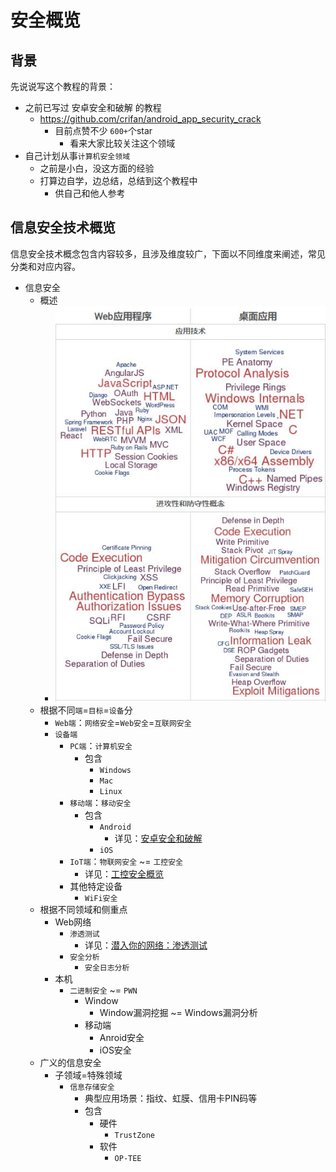 # 安全概览

## 背景

先说说写这个教程的背景：

* 之前已写过 安卓安全和破解 的教程
    * https://github.com/crifan/android_app_security_crack
      * 目前点赞不少 `600+`个star
        * 看来大家比较关注这个领域
* 自己计划从事`计算机安全领域`
  * 之前是小白，没这方面的经验
  * 打算边自学，边总结，总结到这个教程中
    * 供自己和他人参考

## 信息安全技术概览

信息安全技术概念包含内容较多，且涉及维度较广，下面以不同维度来阐述，常见分类和对应内容。

* 信息安全
  * 概述
    * ![security_overview_web_desktop](../assets/img/security_overview_web_desktop.jpg)
  * 根据不同`端`=`目标`=`设备`分
    * `Web端`：`网络安全`=`Web安全`=`互联网安全`
    * `设备端`
      * `PC端`：`计算机安全`
        * 包含
          * `Windows`
          * `Mac`
          * `Linux`
      * `移动端`：`移动安全`
        * 包含
          * `Android`
            * 详见：[安卓安全和破解](http://book.crifan.com/books/android_app_security_crack/website)
          * `iOS`
      * `IoT端`：`物联网安全` ~= `工控安全`
        * 详见：[工控安全概览](https://book.crifan.com/books/industrial_control_security_overview/website/)
      * 其他特定设备
        * `WiFi安全`
  * 根据不同领域和侧重点
    * Web网络
      * `渗透测试`
        * 详见：[潜入你的网络：渗透测试](https://book.crifan.com/books/infiltrate_your_net_penetration_testing/website/)
      * `安全分析`
        * `安全日志分析`
    * 本机
      * `二进制安全` ~= `PWN`
        * Window
          * Window漏洞挖掘 ~= Windows漏洞分析
        * 移动端
          * Anroid安全
          * iOS安全
  * 广义的信息安全
    * 子领域=特殊领域
      * `信息存储安全`
        * 典型应用场景：指纹、虹膜、信用卡PIN码等
        * 包含
          * 硬件
            * `TrustZone`
          * 软件
            * `OP-TEE`